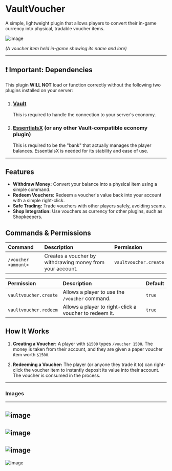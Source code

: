 # VaultVoucher

A simple, lightweight plugin that allows players to convert their in-game currency into physical, tradable voucher items.

![image](https://github.com/user-attachments/assets/c5c56b0c-b7b7-4cdf-9472-e16cc3a2d782)

*(A voucher item held in-game showing its name and lore)*

---

## ❗ Important: Dependencies
This plugin **WILL NOT** load or function correctly without the following two plugins installed on your server:

1.  ### [**Vault**](https://www.spigotmc.org/resources/vault.34315/)
    This is required to handle the connection to your server's economy.

2.  ### [**EssentialsX**](https://essentialsx.net/downloads.html) (or any other Vault-compatible economy plugin)
    This is required to be the "bank" that actually manages the player balances. EssentialsX is needed for its stability and ease of use.

---

## Features
-   **Withdraw Money:** Convert your balance into a physical item using a simple command.
-   **Redeem Vouchers:** Redeem a voucher's value back into your account with a simple right-click.
-   **Safe Trading:** Trade vouchers with other players safely, avoiding scams.
-   **Shop Integration:** Use vouchers as currency for other plugins, such as Shopkeepers.

## Commands & Permissions

| Command | Description | Permission |
| :--- | :--- | :--- |
| `/voucher <amount>` | Creates a voucher by withdrawing money from your account. | `vaultvoucher.create` |

| Permission | Description | Default |
| :--- | :--- | :--- |
| `vaultvoucher.create` | Allows a player to use the `/voucher` command. | `true` |
| `vaultvoucher.redeem` | Allows a player to right-click a voucher to redeem it. | `true` |

## How It Works

1.  **Creating a Voucher:** A player with `$1500` types `/voucher 1500`. The money is taken from their account, and they are given a paper voucher item worth `$1500`.

2.  **Redeeming a Voucher:** The player (or anyone they trade it to) can right-click the voucher item to instantly deposit its value into their account. The voucher is consumed in the process.
---
### Images
---
![image](https://github.com/user-attachments/assets/47b50cfd-66f1-4d4d-b437-5dbfc6c527a0)
---
![image](https://github.com/user-attachments/assets/139c35dd-b33a-46cd-8edc-2bce4717111d)
---
![image](https://github.com/user-attachments/assets/728ada86-3b48-4119-8749-371ff583e718)
---
![image](https://github.com/user-attachments/assets/323b1018-3ae1-426a-ab88-1f59edafb07d)
